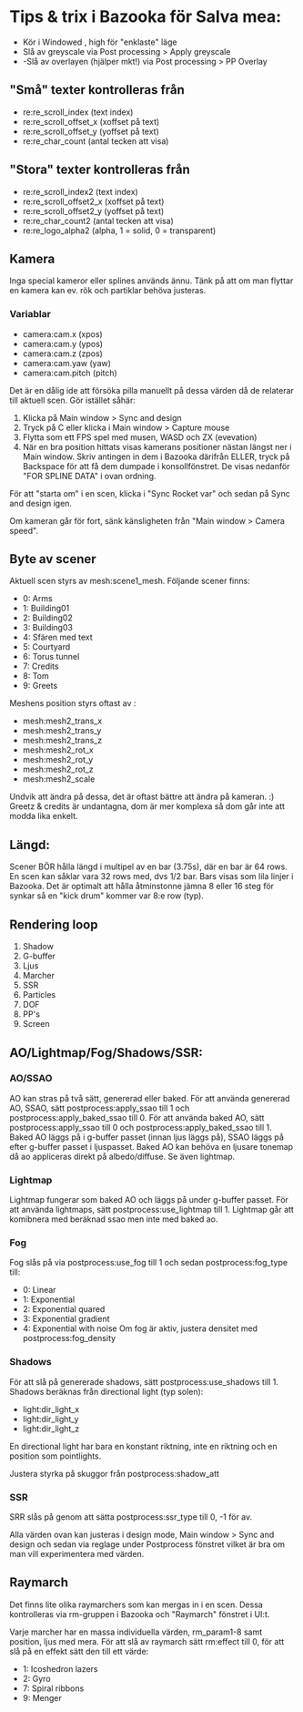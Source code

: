 ﻿
# Tips & trix i Bazooka för Salva mea:

- Kör i Windowed , high för "enklaste" läge
- Slå av greyscale via Post processing > Apply greyscale
- -Slå av overlayen (hjälper mkt!) via Post processing > PP Overlay

## "Små" texter kontrolleras från
 - re:re_scroll_index (text index)
 - re:re_scroll_offset_x (xoffset på text)
 - re:re_scroll_offset_y (yoffset på text)
 - re:re_char_count (antal tecken att visa)

## "Stora" texter kontrolleras från
 - re:re_scroll_index2 (text index)
 - re:re_scroll_offset2_x (xoffset på text)
 - re:re_scroll_offset2_y (yoffset på text)
 - re:re_char_count2 (antal tecken att visa)
 - re:re_logo_alpha2 (alpha, 1 = solid, 0 = transparent)
  
## Kamera
Inga special kameror eller splines används ännu.
Tänk på att om man flyttar en kamera kan ev. rök och partiklar behöva justeras.
### Variablar
 - camera:cam.x (xpos)
 - camera:cam.y (ypos)
 - camera:cam.z (zpos)
 - camera:cam.yaw (yaw)
 - camera:cam.pitch (pitch)
 
Det är en dålig ide att försöka pilla manuellt på dessa värden då de relaterar till aktuell scen.
Gör istället såhär:
1. Klicka på Main window > Sync and design
2. Tryck på C eller klicka i Main window > Capture mouse
3. Flytta som ett FPS spel med musen, WASD och ZX (evevation)
4. När en bra position hittats visas kamerans positioner nästan längst ner i Main window.
   Skriv antingen in dem i Bazooka därifrån ELLER, tryck på Backspace för att få dem dumpade i konsollfönstret.
   De visas nedanför "FOR SPLINE DATA" i ovan ordning.

För att "starta om" i en scen, klicka i "Sync Rocket var" och sedan på Sync and design igen.

Om kameran går för fort, sänk känsligheten från "Main window > Camera speed".

## Byte av scener
Aktuell scen styrs av mesh:scene1_mesh.
Följande scener finns:
- 0: Arms
- 1: Building01
- 2: Building02
- 3: Building03
- 4: Sfären med text
- 5: Courtyard
- 6: Torus tunnel
- 7: Credits
- 8: Tom
- 9: Greets

Meshens position styrs oftast av :
- mesh:mesh2_trans_x
- mesh:mesh2_trans_y
- mesh:mesh2_trans_z
- mesh:mesh2_rot_x
- mesh:mesh2_rot_y
- mesh:mesh2_rot_z
- mesh:mesh2_scale

Undvik att ändra på dessa, det är oftast bättre att ändra på kameran. :)
Greetz & credits är undantagna, dom är mer komplexa så dom går inte att modda lika enkelt.

## Längd:
Scener BÖR hålla längd i multipel av en bar (3.75s), där en bar är 64 rows.
En scen kan såklar vara 32 rows med, dvs 1/2 bar.
Bars visas som lila linjer i Bazooka. Det är optimalt att hålla åtminstonne jämna 8 eller 16 steg för synkar så en "kick drum" kommer var 8:e row (typ).

## Rendering loop
1. Shadow
2. G-buffer
3. Ljus
4. Marcher
5. SSR
6. Particles
7. DOF
8. PP's
9. Screen

## AO/Lightmap/Fog/Shadows/SSR:

### AO/SSAO
AO kan stras på två sätt, genererad eller baked.
För att använda genererad AO, SSAO, sätt postprocess:apply_ssao till 1 och postprocess:apply_baked_ssao till 0.
För att använda baked AO, sätt postprocess:apply_ssao till 0 och postprocess:apply_baked_ssao till 1.
Baked AO läggs på i g-buffer passet (innan ljus läggs på), SSAO läggs på efter g-buffer passet i ljuspasset.
Baked AO kan behöva en ljusare tonemap då ao appliceras direkt på albedo/diffuse.
Se även lightmap.

### Lightmap
Lightmap fungerar som baked AO och läggs på under g-buffer passet.
För att använda lightmaps, sätt postprocess:use_lightmap till 1.
Lightmap går att komibnera med beräknad ssao men inte med baked ao.

### Fog
Fog slås på via postprocess:use_fog till 1 och sedan postprocess:fog_type till:
- 0: Linear
- 1: Exponential
- 2: Exponential quared
- 3: Exponential gradient
- 4: Exponential with noise
Om fog är aktiv, justera densitet med postprocess:fog_density

### Shadows
För att slå på genererade shadows, sätt postprocess:use_shadows till 1.
Shadows beräknas från directional light (typ solen):

- light:dir_light_x
- light:dir_light_y
- light:dir_light_z 

En directional light har bara en konstant riktning, inte en riktning och en position som pointlights.

Justera styrka på skuggor från postprocess:shadow_att

### SSR
SRR slås på genom att sätta postprocess:ssr_type till 0, -1 för av.

Alla värden ovan kan justeras i design mode, Main window > Sync and design och sedan via reglage under Postprocess fönstret vilket är bra om man vill experimentera med värden.

## Raymarch

Det finns lite olika raymarchers som kan mergas in i en scen. Dessa kontrolleras via rm-gruppen i Bazooka och "Raymarch" fönstret i UI:t.

Varje marcher har en massa individuella värden, rm_param1-8 samt position, ljus med mera.
För att slå av raymarch sätt rm:effect till 0, för att slå på en effekt sätt den till ett värde:

- 1: Icoshedron lazers
- 2: Gyro
- 7: Spiral ribbons
- 9: Menger

